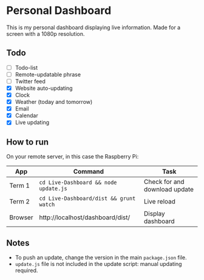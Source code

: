 # Personal Dashboard
This is my personal dashboard displaying live information. Made for a screen with a 1080p resolution.

## Todo
- [ ] Todo-list
- [ ] Remote-updatable phrase
- [ ] Twitter feed
- [X] Website auto-updating
- [x] Clock
- [x] Weather (today and tomorrow)
- [x] Email
- [x] Calendar
- [x] Live updating

## How to run
On your remote server, in this case the Raspberry Pi:

| App | Command | Task|
|-----|---------|-----|
| Term 1 | `cd Live-Dashboard && node update.js` | Check for and download update |
| Term 2 | `cd Live-Dashboard/dist && grunt watch` | Live reload |
| Browser | http://localhost/dashboard/dist/ | Display dashboard |


## Notes
- To push an update, change the version in the main `package.json` file.
- `update.js` file is not included in the update script: manual updating required.
